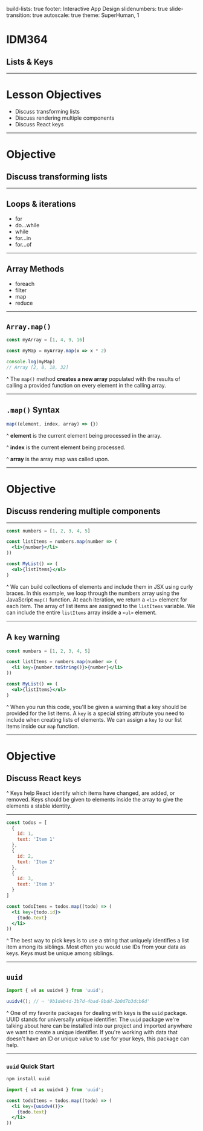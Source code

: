 build-lists: true
footer: Interactive App Design
slidenumbers: true
slide-transition: true
autoscale: true
theme: SuperHuman, 1

# IDM364

## Lists & Keys

---

# Lesson Objectives

- Discuss transforming lists
- Discuss rendering multiple components
- Discuss React keys

---

# Objective

## Discuss transforming lists

---

## Loops & iterations

- for
- do...while
- while
- for...in
- for...of

---

## Array Methods

- foreach
- filter
- map
- reduce

---

## `Array.map()`

```javascript
const myArray = [1, 4, 9, 16]

const myMap = myArray.map(x => x * 2)

console.log(myMap)
// Array [2, 8, 18, 32]
```

^ The `map()` method **creates a new array** populated with the results of calling a provided function on every element in the calling array.

---

## `.map()` Syntax

```javascript
map((element, index, array) => {})
```

^ **element** is the current element being processed in the array.

^ **index** is the current element being processed.

^ **array** is the array map was called upon.

---

# Objective

## Discuss rendering multiple components

---

```jsx
const numbers = [1, 2, 3, 4, 5]

const listItems = numbers.map(number => (
  <li>{number}</li>
))

const MyList() => (
  <ul>{listItems}</ul>
)
```

^ We can build collections of elements and include them in JSX using curly braces. In this example, we loop through the numbers array using the JavaScript `map()` function. At each iteration, we return a `<li>` element for each item. The array of list items are assigned to the `listItems` variable. We can include the entire `listItems` array inside a `<ul>` element.

---

## A `key` warning

```jsx
const numbers = [1, 2, 3, 4, 5]

const listItems = numbers.map(number => (
  <li key={number.toString()}>{number}</li>
))

const MyList() => (
  <ul>{listItems}</ul>
)
```

^ When you run this code, you'll be given a warning that a key should be provided for the list items. A `key` is a special string attribute you need to include when creating lists of elements. We can assign a `key` to our list items inside our `map` function.

---

# Objective

## Discuss React keys

^ Keys help React identify which items have changed, are added, or removed. Keys should be given to elements inside the array to give the elements a stable identity.

---

```javascript
const todos = [
  {
    id: 1,
    text: 'Item 1'
  },
  {
    id: 2,
    text: 'Item 2'
  },
  {
    id: 3,
    text: 'Item 3'
  }
]
```

```jsx
const todoItems = todos.map((todo) => (
  <li key={todo.id}>
    {todo.text}
  </li>
))
```

^ The best way to pick keys is to use a string that uniquely identifies a list item among its siblings. Most often you would use IDs from your data as keys. Keys must be unique among siblings.

---

## `uuid`

```javascript
import { v4 as uuidv4 } from 'uuid';

uuidv4(); // ⇨ '9b1deb4d-3b7d-4bad-9bdd-2b0d7b3dcb6d'
```

^ One of my favorite packages for dealing with keys is the `uuid` package. UUID stands for universally unique identifier. The `uuid` package we're talking about here can be installed into our project and imported anywhere we want to create a unique identifier. If you're working with data that doesn't have an ID or unique value to use for your keys, this package can help.

---

### `uuid` Quick Start

```sh
npm install uuid
```

```jsx
import { v4 as uuidv4 } from 'uuid';

const todoItems = todos.map((todo) => (
  <li key={uuidv4()}>
    {todo.text}
  </li>
))
```
